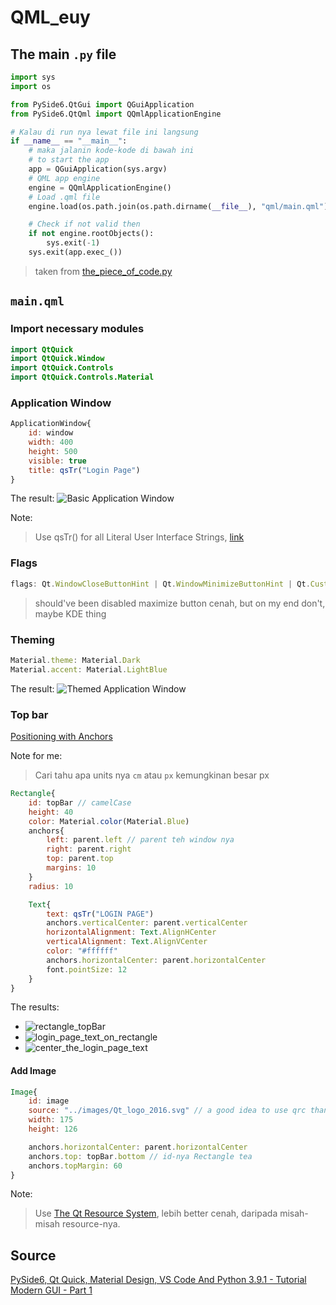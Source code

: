 # QML_euy

## The main `.py` file

```python
import sys
import os

from PySide6.QtGui import QGuiApplication
from PySide6.QtQml import QQmlApplicationEngine

# Kalau di run nya lewat file ini langsung
if __name__ == "__main__":
    # maka jalanin kode-kode di bawah ini
    # to start the app
    app = QGuiApplication(sys.argv)
    # QML app engine
    engine = QQmlApplicationEngine()
    # Load .qml file
    engine.load(os.path.join(os.path.dirname(__file__), "qml/main.qml"))

    # Check if not valid then
    if not engine.rootObjects():
        sys.exit(-1)
    sys.exit(app.exec_())
```

> taken from [the_piece_of_code.py](the_piece_of_code.py)

## `main.qml`

### Import necessary modules

```qml
import QtQuick
import QtQuick.Window
import QtQuick.Controls
import QtQuick.Controls.Material
```

### Application Window

```qml
ApplicationWindow{
    id: window
    width: 400
    height: 500
    visible: true
    title: qsTr("Login Page")
}
```

The result:
![Basic Application Window](images_for_md/1_application_window.png)

Note:
> Use qsTr() for all Literal User Interface Strings, [link](https://doc.qt.io/qt-6/qtquick-internationalization.html)

### Flags

```qml
flags: Qt.WindowCloseButtonHint | Qt.WindowMinimizeButtonHint | Qt.CustomizeWindowHint | Qt.Dialog | Qt.WindowTitleHint
```

> should've been disabled maximize button cenah, but on my end don't, maybe KDE thing

### Theming

```qml
Material.theme: Material.Dark
Material.accent: Material.LightBlue
```

The result:
![Themed Application Window](images_for_md/2_application_window_theming.png)

### Top bar

[Positioning with Anchors](https://doc.qt.io/qt-6/qtquick-positioning-anchors.html)

Note for me:
> Cari tahu apa units nya `cm` atau `px` kemungkinan besar px

```qml
Rectangle{
    id: topBar // camelCase
    height: 40
    color: Material.color(Material.Blue)
    anchors{
        left: parent.left // parent teh window nya
        right: parent.right
        top: parent.top
        margins: 10
    }
    radius: 10

    Text{
        text: qsTr("LOGIN PAGE")
        anchors.verticalCenter: parent.verticalCenter
        horizontalAlignment: Text.AlignHCenter
        verticalAlignment: Text.AlignVCenter
        color: "#ffffff"
        anchors.horizontalCenter: parent.horizontalCenter
        font.pointSize: 12
    }
}
```

The results:

- ![rectangle_topBar](images_for_md/3_rectangle_topBar.png)
- ![login_page_text_on_rectangle](images_for_md/4_login_page_text_on_rectangle.png)
- ![center_the_login_page_text](images_for_md/5_center_the_login_page_text.png)

#### Add Image

```qml
Image{
    id: image
    source: "../images/Qt_logo_2016.svg" // a good idea to use qrc than this
    width: 175
    height: 126

    anchors.horizontalCenter: parent.horizontalCenter
    anchors.top: topBar.bottom // id-nya Rectangle tea
    anchors.topMargin: 60
}
```

Note:
> Use [The Qt Resource System](https://doc.qt.io/qt-5/resources.html), lebih better cenah, daripada misah-misah resource-nya.

## Source

[PySide6, Qt Quick, Material Design, VS Code And Python 3.9.1 - Tutorial Modern GUI - Part 1](https://www.youtube.com/watch?v=Jn0PpzB14Y8)

